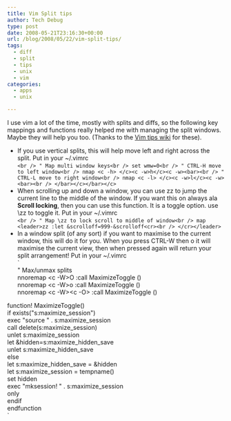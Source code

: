 ```yaml
---
title: Vim Split tips
author: Tech Debug
type: post
date: 2008-05-21T23:16:30+00:00
url: /blog/2008/05/22/vim-split-tips/
tags:
  - diff
  - split
  - tips
  - unix
  - vim
categories:
  - apps
  - unix

---
```

I use vim a lot of the time, mostly with splits and diffs, so the following key mappings and functions really helped me with managing the split windows. Maybe they will help you too. (Thanks to the [Vim tips wiki][1] for these).

  * If you use vertical splits, this will help move left and right across the split. Put in your ~/.vimrc  
    `<br />
" Map multi window keys<br />
set wmw=0<br />
" CTRL-H move to left window<br />
nmap <c -h> </c><c -w>h</c><c -w><bar><br />
" CTRL-L move to right window<br />
nmap <c -l> </c><c -w>l</c><c -w><bar><br />
</bar></c></bar></c>`
  * When scrolling up and down a window, you can use zz to jump the current line to the middle of the window. If you want this on always ala **Scroll locking**, then you can use this function. It is a toggle option. use \zz to toggle it. Put in your ~/.vimrc  
    `<br />
" Map \zz to lock scroll to middle of window<br />
map <leader>zz :let &scrolloff=999-&scrolloff<cr><br />
</cr></leader>`
  * In a window split (of any sort) if you want to maximise to the current window, this will do it for you. When you press CTRL-W then o it will maximise the current view, then when pressed again will return your split arrangement! Put in your ~/.vimrc  
    `<br />
" Max/unmax splits<br />
nnoremap <c -W>O :call MaximizeToggle ()<cr><br />
nnoremap <c -W>o :call MaximizeToggle ()<cr><br />
nnoremap <c -W></c><c -O> :call MaximizeToggle ()<cr></p>
<p>function! MaximizeToggle()<br />
  if exists("s:maximize_session")<br />
    exec "source " . s:maximize_session<br />
    call delete(s:maximize_session)<br />
    unlet s:maximize_session<br />
    let &hidden=s:maximize_hidden_save<br />
    unlet s:maximize_hidden_save<br />
  else<br />
    let s:maximize_hidden_save = &hidden<br />
    let s:maximize_session = tempname()<br />
    set hidden<br />
    exec "mksession! " . s:maximize_session<br />
    only<br />
  endif<br />
endfunction<br />
</cr></c></cr></c></cr></c>`

 [1]: http://vim.wikia.com/wiki/Main_Page